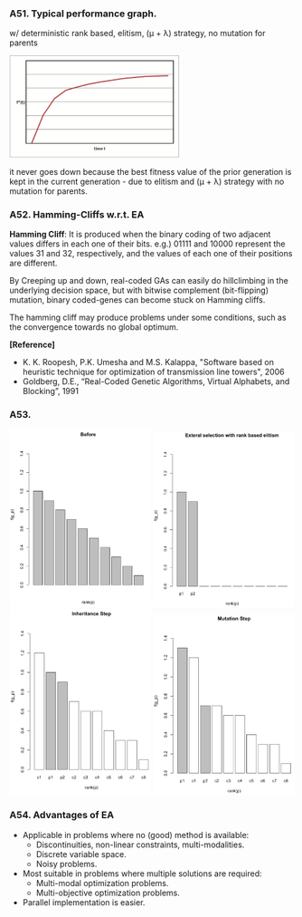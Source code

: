 ### A51. Typical performance graph.
w/ deterministic rank based, elitism, (μ + λ) strategy, no mutation for parents

<img src="./A51.png" style="width:300px" />

it never goes down because the best fitness value of the prior generation is kept in the current generation - due to elitism and (μ + λ) strategy with no mutation for parents.

### A52. Hamming-Cliffs w.r.t. EA
**Hamming Cliff**: It is produced when the binary coding of two adjacent values differs in each one of their bits. e.g.) 01111 and 10000 represent the values 31 and 32, respectively, and the values of each one of their positions are different.

By Creeping up and down, real-coded GAs can easily do hillclimbing in the underlying decision space, but with bitwise complement (bit-flipping) mutation, binary coded-genes can become stuck on Hamming cliffs.

The hamming cliff may produce problems under some conditions, such as the convergence towards no global optimum.

**[Reference]**

* K. K. Roopesh,  P.K. Umesha and  M.S. Kalappa, "Software based on heuristic technique for optimization of transmission line towers", 2006
* Goldberg, D.E., “Real-Coded Genetic Algorithms, Virtual Alphabets, and Blocking”, 1991

### A53.
<img src="./A53-1.png" style="width:250px" />
<img src="./A53-2.png" style="width:250px" />
<img src="./A53-3.png" style="width:250px" />
<img src="./A53-4.png" style="width:250px" />

### A54. Advantages of EA

* Applicable in problems where no (good) method is
available:
	* Discontinuities, non-linear constraints, multi-modalities.
	* Discrete variable space.
	* Noisy problems.
* Most suitable in problems where multiple solutions are required:
	* Multi-modal optimization problems.
	* Multi-objective optimization problems.
* Parallel implementation is easier.

